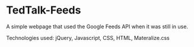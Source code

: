 # TedTalk-Feeds
A simple webpage that used the Google Feeds API when it was still in use.

Technologies used: 
jQuery, Javascript, CSS, HTML, Materalize.css
